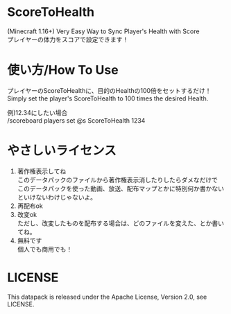 # ScoreToHealth
(Minecraft 1.16+) Very Easy Way to Sync Player's Health with Score  
プレイヤーの体力をスコアで設定できます！

# 使い方/How To Use

プレイヤーのScoreToHealthに、目的のHealthの100倍をセットするだけ！  
Simply set the player's ScoreToHealth to 100 times the desired Health.

例)12.34にしたい場合  
/scoreboard players set @s ScoreToHealth 1234

# やさしいライセンス

1. 著作権表示してね  
このデータパックのファイルから著作権表示消したりしたらダメなだけで  
このデータパックを使った動画、放送、配布マップとかに特別何か書かないといけないわけじゃないよ。
2. 再配布ok
3. 改変ok  
ただし、改変したものを配布する場合は、どのファイルを変えた、とか書いてね。
4. 無料です  
個人でも商用でも！

# LICENSE

This datapack is released under the Apache License, Version 2.0, see LICENSE.
